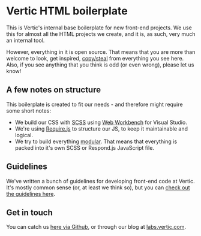 # Vertic HTML boilerplate

This is Vertic's internal base boilerplate for new front-end projects. We use this for almost all the HTML projects we create, and it is, as such, very much an internal tool.

However, everything in it is open source. That means that you are more than welcome to look, get inspired, [copy/steal](http://en.wikiquote.org/wiki/Pablo_Picasso#Unsourced) from everything you see here. Also, if you see anything that you think is odd (or even wrong), please let us know!

## A few notes on structure

This boilerplate is created to fit our needs - and therefore might require some short notes:

* We build our CSS with [SCSS](http://sass-lang.com/) using [Web Workbench](http://www.mindscapehq.com/products/web-workbench) for Visual Studio.
* We're using [Require.js](http://requirejs.org/) to structure our JS, to keep it maintainable and logical.
* We try to build everything [modular](https://github.com/stubbornella/oocss/wiki). That means that everything is packed into it's own SCSS or Respond.js JavaScript file.

## Guidelines

We've written a bunch of guidelines for developing front-end code at Vertic. It's mostly common sense (or, at least we think so), but you can [check out the guidelines here](docs/guideline.md).

## Get in touch

You can catch us [here via Github](https://github.com/verticlabs), or through our blog at [labs.vertic.com](http://labs.vertic.com).